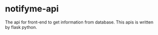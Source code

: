 # notifyme-api

The api for front-end to get information from database. This apis is written by flask python.


